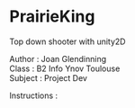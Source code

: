 # PrairieKing  

Top down shooter with unity2D  

Author : Joan Glendinning  
Class : B2 Info Ynov Toulouse  
Subject : Project Dev  

Instructions : 

